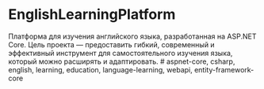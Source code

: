 # EnglishLearningPlatform
Платформа для изучения английского языка, разработанная на ASP.NET Core. Цель проекта — предоставить гибкий, современный и эффективный инструмент для самостоятельного изучения языка, который можно расширять и адаптировать.  # aspnet-core, csharp, english, learning, education, language-learning, webapi, entity-framework-core
